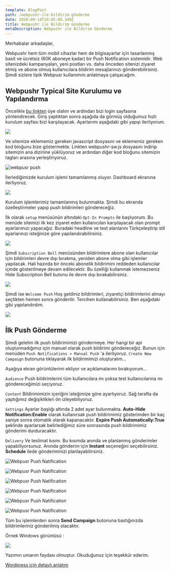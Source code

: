 ```yaml
---
template: BlogPost
path: /webpushr-ile-bildirim-gönderme
date: 2020-09-14T19:05:09.349Z
title: Webpushr ile Bildirim Gönderme
metaDescription: Webpushr ile Bildirim Gönderme
---
```

Merhabalar arkadaşlar, 

Webpushr hem tüm mobil cihazlar hem de bilgisayarlar için tasarlanmış basit ve ücretsiz (60K aboneye kadar) bir Push Notification sistemidir. Web sitenizdeki kampanyaları, yeni postları vs. daha önceden sitenizi ziyaret etmiş ve abone olmuş kullanıcılara bildirim mesajlarınızı gönderebilirsiniz. Şimdi sizlere tipik Webpusr kullanımını anlatmaya çalışacağım. 

## Webpushr Typical Site Kurulumu ve Yapılandırma

Öncelikle [bu linkten](https://app.webpushr.com/signup) üye olalım ve ardından bizi login sayfasına yönlendirecek. Giriş yaptıktan sonra aşağıda da görmüş olduğumuz hızlı kurulum sayfası bizi karşılayacak. Ayarlarımı aşağıdaki gibi yapıp ilerliyorum.



![](/assets/webpushr-1.png)



Ve sitemize eklememiz gereken javascript dosyasını ve eklememiz gereken kod bloğunu bize göstermekte. Linkten webpushr-sw.js dosyasını indirip sitemizin ana dizinine yüklüyoruz ve ardından diğer kod bloğunu sitemizin <head></head> tagları arasına yerleştiriyoruz. 



![webpusr push ](/assets/webpushr-2.png)



İlerlediğimizde kurulum işlemi tamamlanmış oluyor. Dashboard ekranına ilerliyoruz. 



![](/assets/webpushr-3.png)



Kurulum işlemlerimiz tamamlanmış bulunmakta. Şimdi bu ekranda özelleştirmeler yapıp push bildirimleri göndereceğiz.

İlk olarak `setup` menüsünün altındaki `Opt-In Prompts` ile başlıyorum. Bu menüde sitemizi ilk kez ziyaret eden kullanıcıları karşılayacak olan prompt ayarlarımızı yapacağız. Buradaki headline ve text alanlarını Türkçeleştirip stil ayarlarınızı isteğinize göre yapılandırabilirsiniz. 



![](/assets/webpushr-5.png)



Şimdi `Subscription Bell` menüsünden bildirimlere abone olan kullanıcılar için bildirimleri devre dışı bırakma, yeniden abone olma gibi işlemler yapılacak. Hali hazırda bir önceki abonelik bildirimini reddeden kullanıcılar içinde gösterilmeye devam edilecektir. Bu özelliği kullanmak istemezseniz Hide Subscription Bell butonu ile devre dışı bırakabilirsiniz. 



![](/assets/webpushr-7.png)

Şimdi ise `Welcome Push` Hoş geldiniz bildirimleri, ziyaretçi bildirimlerini almayı seçtikten hemen sonra gönderilir. Tercihen kullanabilirsiniz. Ben aşağıdaki gibi yapılandırdım.

![](/assets/webpushr-8.png)

## İlk Push Gönderme

Şimdi gelelim ilk push bildirimimizi göndermeye. Her hangi bir api oluşturmadığımız için manuel olarak push bildirimi göndereceğiz. Bunun için menüden `Push Notifications > Manual Push` 'a ilerliyoruz. `Create New Campaign` butonuna tıklayarak ilk bildirimimizi oluşturalım...

Aşağıya ekran görüntülerimi ekliyor ve açıklamalarımı bırakıyorum... 

`Audience` Push bildirimlerini tüm kullanıcılara mı yoksa test kullanıcılarına mı göndereceğimizi seçiyoruz. 

`Content` Bildirimimizin içeriğini isteğimize göre ayarlıyoruz. Sağ tarafta da yaptığımız değişiklikleri ön izleyebiliyoruz.

`Settings` Ayarlar başlığı altında 2 adet ayar bulunmakta. **Auto-Hide Notification:Enable** olarak kullanırsak push bildirimimiz gösterimden bir kaç saniye sonra otomatik olarak kapanacaktır. **Expire Push Automatically:True** şeklinde ayarlarsak belirlediğimiz süre sonrasında push bildirimimiz gönderimi durduracaktır. 

`Delivery` Ve teslimat kısmı. Bu kısımda anında ve planlanmış gönderimler yapabiliyorsunuz. Anında gönderim için **Instant** seçeneğini seçebilirsiniz. **Schedule** ilede gönderiminizi planlayabilirsiniz.

![Webpusr Push Natification](/assets/webpushr-9.png)

![Webpusr Push Natification](/assets/send-push1.png)

![Webpusr Push Natification](/assets/send-push2.png)

![Webpusr Push Natification](/assets/send-push-3.png)

![Webpusr Push Natification](/assets/send-push-4.png)

![Webpusr Push Natification](/assets/sended-push.png)

Tüm bu işlemlerden sonra **Send Campaign** butonuna bastığınızda bildirimleriniz gönderilmiş olacaktır. 

Örnek Windows görüntüsü :

![](/assets/send-webpusr.JPG)

Yazımın umarım faydası olmuştur. Okuduğunuz için teşekkür ederim.

[Wordpress için detaylı anlatım](https://www.greengeeks.com/tutorials/article/webpushr-push-notifications-wordpress/)
